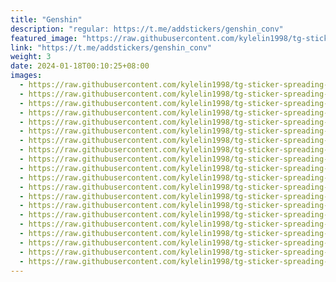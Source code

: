 ```yaml
---
title: "Genshin"
description: "regular: https://t.me/addstickers/genshin_conv"
featured_image: "https://raw.githubusercontent.com/kylelin1998/tg-sticker-spreading-worldwide-images/main/img/f27860c0-7404-4532-92e6-00f15aac57c2.jpg"
link: "https://t.me/addstickers/genshin_conv"
weight: 3
date: 2024-01-18T00:10:25+08:00
images:
  - https://raw.githubusercontent.com/kylelin1998/tg-sticker-spreading-worldwide-images/main/img/f27860c0-7404-4532-92e6-00f15aac57c2.jpg
  - https://raw.githubusercontent.com/kylelin1998/tg-sticker-spreading-worldwide-images/main/img/d51786e1-6bb8-40ed-8b66-2b9d55fab977.jpg
  - https://raw.githubusercontent.com/kylelin1998/tg-sticker-spreading-worldwide-images/main/img/a49d9db4-e33f-47a6-bd1a-310dd44b3885.jpg
  - https://raw.githubusercontent.com/kylelin1998/tg-sticker-spreading-worldwide-images/main/img/e744ffbf-77ff-4c66-909d-a932007202e9.jpg
  - https://raw.githubusercontent.com/kylelin1998/tg-sticker-spreading-worldwide-images/main/img/a8e2e537-3d4c-4d8c-b31e-5147e799b1d0.jpg
  - https://raw.githubusercontent.com/kylelin1998/tg-sticker-spreading-worldwide-images/main/img/2a1b3cb5-9144-45b5-a78b-e44050473b6a.jpg
  - https://raw.githubusercontent.com/kylelin1998/tg-sticker-spreading-worldwide-images/main/img/67bdfbdf-1528-4afa-9561-323918690457.jpg
  - https://raw.githubusercontent.com/kylelin1998/tg-sticker-spreading-worldwide-images/main/img/c1c8df06-b1ce-40d7-bc31-f3767ed56c33.jpg
  - https://raw.githubusercontent.com/kylelin1998/tg-sticker-spreading-worldwide-images/main/img/79998bef-94db-4dd5-89a0-d92a3ccae2f0.jpg
  - https://raw.githubusercontent.com/kylelin1998/tg-sticker-spreading-worldwide-images/main/img/a3271717-e571-4476-89b3-9f3a47f209d0.jpg
  - https://raw.githubusercontent.com/kylelin1998/tg-sticker-spreading-worldwide-images/main/img/03f5270b-7b39-4ee8-be2a-d7af4dc013fc.jpg
  - https://raw.githubusercontent.com/kylelin1998/tg-sticker-spreading-worldwide-images/main/img/bbe45e2b-0db0-4b1f-815d-7802fc0feb1d.jpg
  - https://raw.githubusercontent.com/kylelin1998/tg-sticker-spreading-worldwide-images/main/img/588c4a96-13a3-4564-ae1d-767ee3f66a74.jpg
  - https://raw.githubusercontent.com/kylelin1998/tg-sticker-spreading-worldwide-images/main/img/6a8368b8-2b37-4e03-9fe0-2939760a775f.jpg
  - https://raw.githubusercontent.com/kylelin1998/tg-sticker-spreading-worldwide-images/main/img/5adc5c8e-a786-4ed9-8b10-0c43b8086651.jpg
  - https://raw.githubusercontent.com/kylelin1998/tg-sticker-spreading-worldwide-images/main/img/e52671d7-6706-4137-8c06-f70bf896e635.jpg
  - https://raw.githubusercontent.com/kylelin1998/tg-sticker-spreading-worldwide-images/main/img/a52f3494-7461-4caf-9469-72533c5b5372.jpg
  - https://raw.githubusercontent.com/kylelin1998/tg-sticker-spreading-worldwide-images/main/img/4eee4899-82ea-4a3c-bff2-3c9bd3100bbd.jpg
  - https://raw.githubusercontent.com/kylelin1998/tg-sticker-spreading-worldwide-images/main/img/4c95634f-67ca-4aab-a610-894e20c81fa7.jpg
  - https://raw.githubusercontent.com/kylelin1998/tg-sticker-spreading-worldwide-images/main/img/de8ff4f9-8eec-422c-9e69-13e7734c11e3.jpg
---
```

